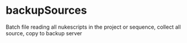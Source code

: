 # backupSources

Batch file reading all nukescripts in the project or sequence, collect all source, copy to backup server
